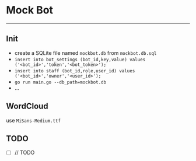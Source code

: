 # Mock Bot
---

## Init

- create a SQLite file named `mockbot.db` from `mockbot.db.sql`
- `insert into bot_settings (bot_id,key,value) values ('<bot_id>','token','<bot_token>');`
- `insert into staff (bot_id,role,user_id) values ('<bot_id>','owner','<user_id>');`
- `go run main.go --db_path=mockbot.db`
- ...

## WordCloud

use `MiSans-Medium.ttf`

## TODO

- [ ] // TODO